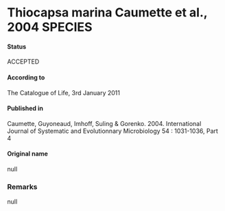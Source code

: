 Thiocapsa marina Caumette et al., 2004 SPECIES
=======

#### Status
ACCEPTED

#### According to
The Catalogue of Life, 3rd January 2011

#### Published in
Caumette, Guyoneaud, Imhoff, Suling & Gorenko. 2004. International Journal of Systematic and Evolutionnary Microbiology 54 : 1031-1036, Part 4

#### Original name
null

### Remarks
null